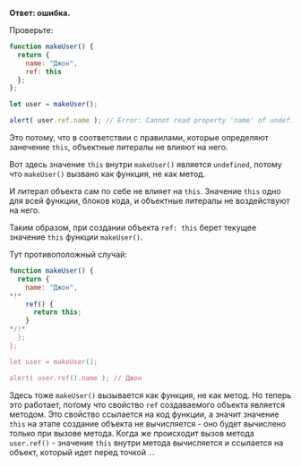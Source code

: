 **Ответ: ошибка.**

Проверьте:
```js run
function makeUser() {
  return {
    name: "Джон",
    ref: this
  };
};

let user = makeUser();

alert( user.ref.name ); // Error: Cannot read property 'name' of undefined
```

Это потому, что в соответствии с правилами, которые определяют занечение `this`, объектные литералы не влияют на него.

Вот здесь значение `this` внутри `makeUser()` является `undefined`, потому что `makeUser()` вызвано как функция, не как метод.

И литерал объекта сам по себе не влияет на `this`. Значение `this` одно для всей функции, блоков кода, и объектные литералы не воздействуют на него.

Таким образом, при создании объекта `ref: this` берет текущее значение `this` функции `makeUser()`.

Тут противоположный случай:

```js run
function makeUser() {
  return {
    name: "Джон",
*!*
    ref() {
      return this;
    }
*/!*
  };
};

let user = makeUser();

alert( user.ref().name ); // Джон
```

Здесь тоже `makeUser()` вызывается как функция, не как метод. Но теперь это работает, потому что свойство `ref` создаваемого объекта является методом. Это свойство ссылается на код функции, а значит значение `this` на этапе создание объекта не вычисляется - оно будет вычислено только при вызове метода. Когда же происходит вызов метода `user.ref()` - значение `this` внутри метода вычисляется и ссылается на объект, который идет перед точкой `.`.


